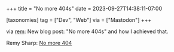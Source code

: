 +++
title = "No more 404s"
date = 2023-09-27T14:38:11-07:00

[taxonomies]
tag = ["Dev", "Web"]
via = ["Mastodon"]
+++

via [rem](https://front-end.social/@rem/111131047529252920): New blog post: "No more 404s" and how I achieved that.

<!-- more -->

Remy Sharp: [No more 404](https://remysharp.com/2023/09/26/no-more-404)
